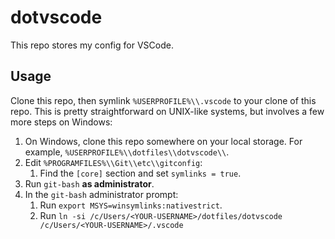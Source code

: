 # dotvscode
This repo stores my config for VSCode.

## Usage
Clone this repo, then symlink `%USERPROFILE%\\.vscode` to your clone of
this repo.  This is pretty straightforward on UNIX-like systems, but
involves a few more steps on Windows:
1.  On Windows, clone this repo somewhere on your local storage.  For
    example, `%USERPROFILE%\\dotfiles\\dotvscode\\`.
2.  Edit `%PROGRAMFILES%\\Git\\etc\\gitconfig`:
    1.  Find the `[core]` section and set `symlinks = true`.
3.  Run `git-bash` **as administrator**.
4.  In the `git-bash` administrator prompt:
    1.  Run `export MSYS=winsymlinks:nativestrict`.
    2.  Run `ln -si /c/Users/<YOUR-USERNAME>/dotfiles/dotvscode /c/Users/<YOUR-USERNAME>/.vscode`
